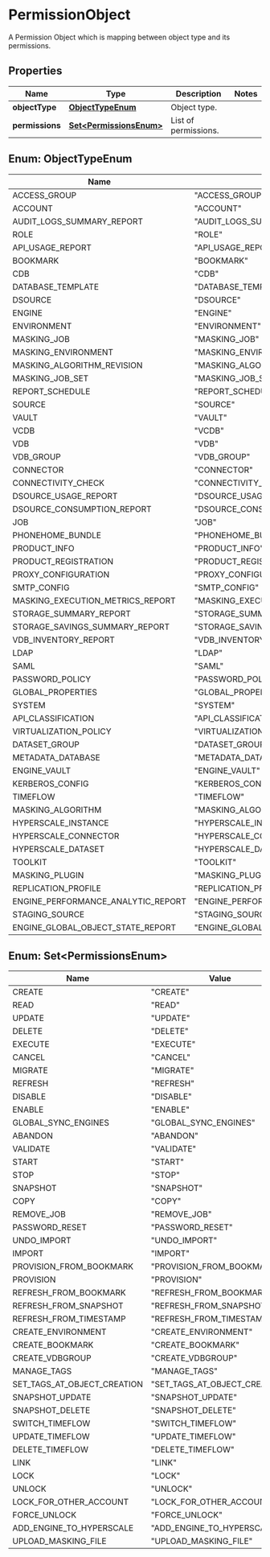 

# PermissionObject

A Permission Object which is mapping between object type and its permissions.

## Properties

| Name | Type | Description | Notes |
|------------ | ------------- | ------------- | -------------|
|**objectType** | [**ObjectTypeEnum**](#ObjectTypeEnum) | Object type. |  |
|**permissions** | [**Set&lt;PermissionsEnum&gt;**](#Set&lt;PermissionsEnum&gt;) | List of permissions. |  |



## Enum: ObjectTypeEnum

| Name | Value |
|---- | -----|
| ACCESS_GROUP | &quot;ACCESS_GROUP&quot; |
| ACCOUNT | &quot;ACCOUNT&quot; |
| AUDIT_LOGS_SUMMARY_REPORT | &quot;AUDIT_LOGS_SUMMARY_REPORT&quot; |
| ROLE | &quot;ROLE&quot; |
| API_USAGE_REPORT | &quot;API_USAGE_REPORT&quot; |
| BOOKMARK | &quot;BOOKMARK&quot; |
| CDB | &quot;CDB&quot; |
| DATABASE_TEMPLATE | &quot;DATABASE_TEMPLATE&quot; |
| DSOURCE | &quot;DSOURCE&quot; |
| ENGINE | &quot;ENGINE&quot; |
| ENVIRONMENT | &quot;ENVIRONMENT&quot; |
| MASKING_JOB | &quot;MASKING_JOB&quot; |
| MASKING_ENVIRONMENT | &quot;MASKING_ENVIRONMENT&quot; |
| MASKING_ALGORITHM_REVISION | &quot;MASKING_ALGORITHM_REVISION&quot; |
| MASKING_JOB_SET | &quot;MASKING_JOB_SET&quot; |
| REPORT_SCHEDULE | &quot;REPORT_SCHEDULE&quot; |
| SOURCE | &quot;SOURCE&quot; |
| VAULT | &quot;VAULT&quot; |
| VCDB | &quot;VCDB&quot; |
| VDB | &quot;VDB&quot; |
| VDB_GROUP | &quot;VDB_GROUP&quot; |
| CONNECTOR | &quot;CONNECTOR&quot; |
| CONNECTIVITY_CHECK | &quot;CONNECTIVITY_CHECK&quot; |
| DSOURCE_USAGE_REPORT | &quot;DSOURCE_USAGE_REPORT&quot; |
| DSOURCE_CONSUMPTION_REPORT | &quot;DSOURCE_CONSUMPTION_REPORT&quot; |
| JOB | &quot;JOB&quot; |
| PHONEHOME_BUNDLE | &quot;PHONEHOME_BUNDLE&quot; |
| PRODUCT_INFO | &quot;PRODUCT_INFO&quot; |
| PRODUCT_REGISTRATION | &quot;PRODUCT_REGISTRATION&quot; |
| PROXY_CONFIGURATION | &quot;PROXY_CONFIGURATION&quot; |
| SMTP_CONFIG | &quot;SMTP_CONFIG&quot; |
| MASKING_EXECUTION_METRICS_REPORT | &quot;MASKING_EXECUTION_METRICS_REPORT&quot; |
| STORAGE_SUMMARY_REPORT | &quot;STORAGE_SUMMARY_REPORT&quot; |
| STORAGE_SAVINGS_SUMMARY_REPORT | &quot;STORAGE_SAVINGS_SUMMARY_REPORT&quot; |
| VDB_INVENTORY_REPORT | &quot;VDB_INVENTORY_REPORT&quot; |
| LDAP | &quot;LDAP&quot; |
| SAML | &quot;SAML&quot; |
| PASSWORD_POLICY | &quot;PASSWORD_POLICY&quot; |
| GLOBAL_PROPERTIES | &quot;GLOBAL_PROPERTIES&quot; |
| SYSTEM | &quot;SYSTEM&quot; |
| API_CLASSIFICATION | &quot;API_CLASSIFICATION&quot; |
| VIRTUALIZATION_POLICY | &quot;VIRTUALIZATION_POLICY&quot; |
| DATASET_GROUP | &quot;DATASET_GROUP&quot; |
| METADATA_DATABASE | &quot;METADATA_DATABASE&quot; |
| ENGINE_VAULT | &quot;ENGINE_VAULT&quot; |
| KERBEROS_CONFIG | &quot;KERBEROS_CONFIG&quot; |
| TIMEFLOW | &quot;TIMEFLOW&quot; |
| MASKING_ALGORITHM | &quot;MASKING_ALGORITHM&quot; |
| HYPERSCALE_INSTANCE | &quot;HYPERSCALE_INSTANCE&quot; |
| HYPERSCALE_CONNECTOR | &quot;HYPERSCALE_CONNECTOR&quot; |
| HYPERSCALE_DATASET | &quot;HYPERSCALE_DATASET&quot; |
| TOOLKIT | &quot;TOOLKIT&quot; |
| MASKING_PLUGIN | &quot;MASKING_PLUGIN&quot; |
| REPLICATION_PROFILE | &quot;REPLICATION_PROFILE&quot; |
| ENGINE_PERFORMANCE_ANALYTIC_REPORT | &quot;ENGINE_PERFORMANCE_ANALYTIC_REPORT&quot; |
| STAGING_SOURCE | &quot;STAGING_SOURCE&quot; |
| ENGINE_GLOBAL_OBJECT_STATE_REPORT | &quot;ENGINE_GLOBAL_OBJECT_STATE_REPORT&quot; |



## Enum: Set&lt;PermissionsEnum&gt;

| Name | Value |
|---- | -----|
| CREATE | &quot;CREATE&quot; |
| READ | &quot;READ&quot; |
| UPDATE | &quot;UPDATE&quot; |
| DELETE | &quot;DELETE&quot; |
| EXECUTE | &quot;EXECUTE&quot; |
| CANCEL | &quot;CANCEL&quot; |
| MIGRATE | &quot;MIGRATE&quot; |
| REFRESH | &quot;REFRESH&quot; |
| DISABLE | &quot;DISABLE&quot; |
| ENABLE | &quot;ENABLE&quot; |
| GLOBAL_SYNC_ENGINES | &quot;GLOBAL_SYNC_ENGINES&quot; |
| ABANDON | &quot;ABANDON&quot; |
| VALIDATE | &quot;VALIDATE&quot; |
| START | &quot;START&quot; |
| STOP | &quot;STOP&quot; |
| SNAPSHOT | &quot;SNAPSHOT&quot; |
| COPY | &quot;COPY&quot; |
| REMOVE_JOB | &quot;REMOVE_JOB&quot; |
| PASSWORD_RESET | &quot;PASSWORD_RESET&quot; |
| UNDO_IMPORT | &quot;UNDO_IMPORT&quot; |
| IMPORT | &quot;IMPORT&quot; |
| PROVISION_FROM_BOOKMARK | &quot;PROVISION_FROM_BOOKMARK&quot; |
| PROVISION | &quot;PROVISION&quot; |
| REFRESH_FROM_BOOKMARK | &quot;REFRESH_FROM_BOOKMARK&quot; |
| REFRESH_FROM_SNAPSHOT | &quot;REFRESH_FROM_SNAPSHOT&quot; |
| REFRESH_FROM_TIMESTAMP | &quot;REFRESH_FROM_TIMESTAMP&quot; |
| CREATE_ENVIRONMENT | &quot;CREATE_ENVIRONMENT&quot; |
| CREATE_BOOKMARK | &quot;CREATE_BOOKMARK&quot; |
| CREATE_VDBGROUP | &quot;CREATE_VDBGROUP&quot; |
| MANAGE_TAGS | &quot;MANAGE_TAGS&quot; |
| SET_TAGS_AT_OBJECT_CREATION | &quot;SET_TAGS_AT_OBJECT_CREATION&quot; |
| SNAPSHOT_UPDATE | &quot;SNAPSHOT_UPDATE&quot; |
| SNAPSHOT_DELETE | &quot;SNAPSHOT_DELETE&quot; |
| SWITCH_TIMEFLOW | &quot;SWITCH_TIMEFLOW&quot; |
| UPDATE_TIMEFLOW | &quot;UPDATE_TIMEFLOW&quot; |
| DELETE_TIMEFLOW | &quot;DELETE_TIMEFLOW&quot; |
| LINK | &quot;LINK&quot; |
| LOCK | &quot;LOCK&quot; |
| UNLOCK | &quot;UNLOCK&quot; |
| LOCK_FOR_OTHER_ACCOUNT | &quot;LOCK_FOR_OTHER_ACCOUNT&quot; |
| FORCE_UNLOCK | &quot;FORCE_UNLOCK&quot; |
| ADD_ENGINE_TO_HYPERSCALE | &quot;ADD_ENGINE_TO_HYPERSCALE&quot; |
| UPLOAD_MASKING_FILE | &quot;UPLOAD_MASKING_FILE&quot; |



